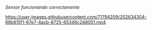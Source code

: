 *Sensor funcionando correctamente*



https://user-images.githubusercontent.com/71794209/202634304-68b615f1-67e7-4acb-8725-65346c248051.mp4

